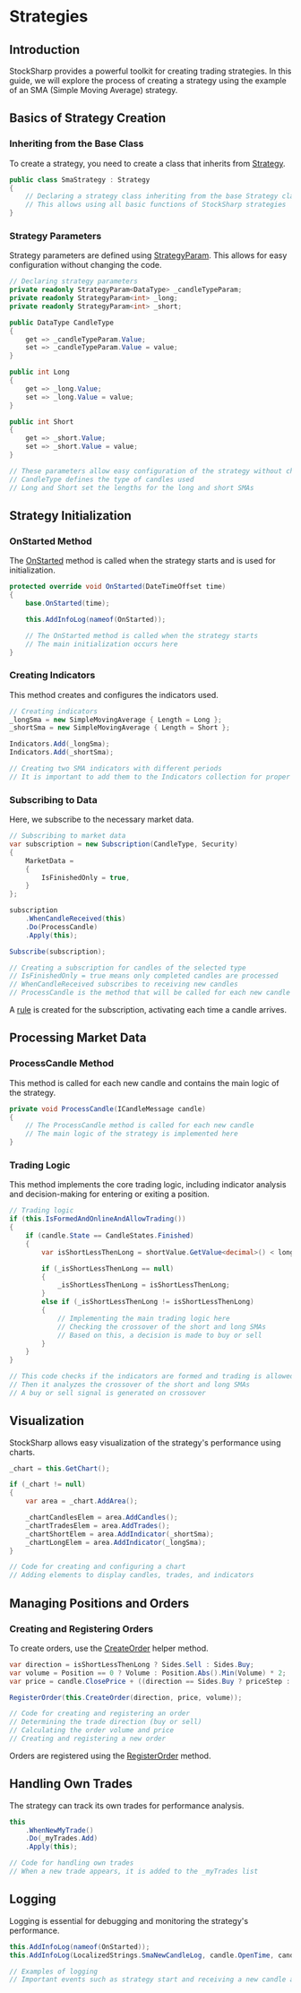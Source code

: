 # Strategies

## Introduction

StockSharp provides a powerful toolkit for creating trading strategies. In this guide, we will explore the process of creating a strategy using the example of an SMA (Simple Moving Average) strategy.

## Basics of Strategy Creation

### Inheriting from the Base Class

To create a strategy, you need to create a class that inherits from [Strategy](xref:StockSharp.Algo.Strategies.Strategy).

```cs
public class SmaStrategy : Strategy
{
    // Declaring a strategy class inheriting from the base Strategy class
    // This allows using all basic functions of StockSharp strategies
}
```

### Strategy Parameters

Strategy parameters are defined using [StrategyParam](xref:StockSharp.Algo.Strategies.StrategyParam`1). This allows for easy configuration without changing the code.

```cs
// Declaring strategy parameters
private readonly StrategyParam<DataType> _candleTypeParam;
private readonly StrategyParam<int> _long;
private readonly StrategyParam<int> _short;

public DataType CandleType
{
    get => _candleTypeParam.Value;
    set => _candleTypeParam.Value = value;
}

public int Long
{
    get => _long.Value;
    set => _long.Value = value;
}

public int Short
{
    get => _short.Value;
    set => _short.Value = value;
}

// These parameters allow easy configuration of the strategy without changing the code
// CandleType defines the type of candles used
// Long and Short set the lengths for the long and short SMAs
```

## Strategy Initialization

### OnStarted Method

The [OnStarted](xref:StockSharp.Algo.Strategies.Strategy.OnStarted(System.DateTimeOffset)) method is called when the strategy starts and is used for initialization.

```cs
protected override void OnStarted(DateTimeOffset time)
{
    base.OnStarted(time);

    this.AddInfoLog(nameof(OnStarted));

    // The OnStarted method is called when the strategy starts
    // The main initialization occurs here
}
```

### Creating Indicators

This method creates and configures the indicators used.

```cs
// Creating indicators
_longSma = new SimpleMovingAverage { Length = Long };
_shortSma = new SimpleMovingAverage { Length = Short };

Indicators.Add(_longSma);
Indicators.Add(_shortSma);

// Creating two SMA indicators with different periods
// It is important to add them to the Indicators collection for proper operation
```

### Subscribing to Data

Here, we subscribe to the necessary market data.

```cs
// Subscribing to market data
var subscription = new Subscription(CandleType, Security)
{
    MarketData =
    {
        IsFinishedOnly = true,
    }
};

subscription
    .WhenCandleReceived(this)
    .Do(ProcessCandle)
    .Apply(this);

Subscribe(subscription);

// Creating a subscription for candles of the selected type
// IsFinishedOnly = true means only completed candles are processed
// WhenCandleReceived subscribes to receiving new candles
// ProcessCandle is the method that will be called for each new candle
```

A [rule](strategies/event_model.md) is created for the subscription, activating each time a candle arrives.

## Processing Market Data

### ProcessCandle Method

This method is called for each new candle and contains the main logic of the strategy.

```cs
private void ProcessCandle(ICandleMessage candle)
{
    // The ProcessCandle method is called for each new candle
    // The main logic of the strategy is implemented here
}
```

### Trading Logic

This method implements the core trading logic, including indicator analysis and decision-making for entering or exiting a position.

```cs
// Trading logic
if (this.IsFormedAndOnlineAndAllowTrading())
{
    if (candle.State == CandleStates.Finished)
    {
        var isShortLessThenLong = shortValue.GetValue<decimal>() < longValue.GetValue<decimal>();

        if (_isShortLessThenLong == null)
        {
            _isShortLessThenLong = isShortLessThenLong;
        }
        else if (_isShortLessThenLong != isShortLessThenLong)
        {
            // Implementing the main trading logic here
            // Checking the crossover of the short and long SMAs
            // Based on this, a decision is made to buy or sell
        }
    }
}

// This code checks if the indicators are formed and trading is allowed
// Then it analyzes the crossover of the short and long SMAs
// A buy or sell signal is generated on crossover
```

## Visualization

StockSharp allows easy visualization of the strategy's performance using charts.

```cs
_chart = this.GetChart();

if (_chart != null)
{
    var area = _chart.AddArea();

    _chartCandlesElem = area.AddCandles();
    _chartTradesElem = area.AddTrades();
    _chartShortElem = area.AddIndicator(_shortSma);
    _chartLongElem = area.AddIndicator(_longSma);
}

// Code for creating and configuring a chart
// Adding elements to display candles, trades, and indicators
```

## Managing Positions and Orders

### Creating and Registering Orders

To create orders, use the [CreateOrder](xref:StockSharp.Algo.Strategies.StrategyHelper.CreateOrder(StockSharp.Algo.Strategies.Strategy,StockSharp.Messages.Sides,System.Decimal,System.Nullable{System.Decimal})) helper method.

```cs
var direction = isShortLessThenLong ? Sides.Sell : Sides.Buy;
var volume = Position == 0 ? Volume : Position.Abs().Min(Volume) * 2;
var price = candle.ClosePrice + ((direction == Sides.Buy ? priceStep : -priceStep) ?? 1);

RegisterOrder(this.CreateOrder(direction, price, volume));

// Code for creating and registering an order
// Determining the trade direction (buy or sell)
// Calculating the order volume and price
// Creating and registering a new order
```

Orders are registered using the [RegisterOrder](xref:StockSharp.Algo.Strategies.Strategy.RegisterOrder(StockSharp.Messages.OrderRegisterMessage)) method.

## Handling Own Trades

The strategy can track its own trades for performance analysis.

```cs
this
    .WhenNewMyTrade()
    .Do(_myTrades.Add)
    .Apply(this);

// Code for handling own trades
// When a new trade appears, it is added to the _myTrades list
```

## Logging

Logging is essential for debugging and monitoring the strategy's performance.

```cs
this.AddInfoLog(nameof(OnStarted));
this.AddInfoLog(LocalizedStrings.SmaNewCandleLog, candle.OpenTime, candle.OpenPrice, candle.HighPrice, candle.LowPrice, candle.ClosePrice, candle.TotalVolume, candle.SecurityId);

// Examples of logging
// Important events such as strategy start and receiving a new candle are logged
```